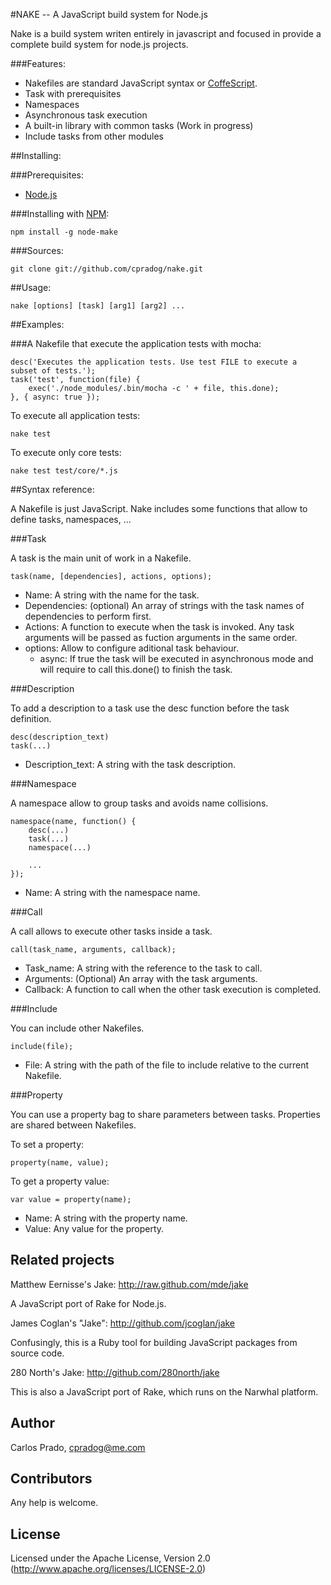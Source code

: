 #NAKE -- A JavaScript build system for Node.js

Nake is a build system writen entirely in javascript and focused in provide a
complete build system for node.js projects.

###Features:

* Nakefiles are standard JavaScript syntax or [CoffeScript](http://coffeescript.org/).
* Task with prerequisites
* Namespaces
* Asynchronous task execution
* A built-in library with common tasks (Work in progress)
* Include tasks from other modules

##Installing:

###Prerequisites:
* [Node.js](http://nodejs.org/)

###Installing with [NPM](http://npmjs.org/):

    npm install -g node-make

###Sources:

    git clone git://github.com/cpradog/nake.git

##Usage:

    nake [options] [task] [arg1] [arg2] ...

##Examples:

###A Nakefile that execute the application tests with mocha:

    desc('Executes the application tests. Use test FILE to execute a subset of tests.');
    task('test', function(file) {
        exec('./node_modules/.bin/mocha -c ' + file, this.done);
    }, { async: true });

To execute all application tests:

    nake test

To execute only core tests:

    nake test test/core/*.js


##Syntax reference:

A Nakefile is just JavaScript. Nake includes some functions that allow to define tasks, namespaces, ...

###Task

A task is the main unit of work in a Nakefile.

    task(name, [dependencies], actions, options);

* Name: A string with the name for the task.
* Dependencies: (optional) An array of strings with the task names of dependencies to perform first.
* Actions: A function to execute when the task is invoked. Any task arguments will be passed as fuction arguments in the same order.
* options: Allow to configure aditional task behaviour.
    + async: If true the task will be executed in asynchronous mode and will require to call this.done() to finish the task.

###Description

To add a description to a task use the desc function before the task definition.

    desc(description_text)
    task(...)

* Description_text: A string with the task description.

###Namespace

A namespace allow to group tasks and avoids name collisions.

    namespace(name, function() {
        desc(...)
        task(...)
        namespace(...)

        ...
    });

* Name: A string with the namespace name.

###Call

A call allows to execute other tasks inside a task.

    call(task_name, arguments, callback);

* Task_name: A string with the reference to the task to call.
* Arguments: (Optional) An array with the task arguments.
* Callback: A function to call when the other task execution is completed.

###Include

You can include other Nakefiles.

    include(file);

* File: A string with the path of the file to include relative to the current Nakefile.

###Property

You can use a property bag to share parameters between tasks.
Properties are shared between Nakefiles.

To set a property:

    property(name, value);

To get a property value:

    var value = property(name);

* Name: A string with the property name.
* Value: Any value for the property.

## Related projects

Matthew Eernisse's Jake: <http://raw.github.com/mde/jake>

A JavaScript port of Rake for Node.js.

James Coglan's "Jake": <http://github.com/jcoglan/jake>

Confusingly, this is a Ruby tool for building JavaScript packages from source code.

280 North's Jake: <http://github.com/280north/jake>

This is also a JavaScript port of Rake, which runs on the Narwhal platform.

## Author

Carlos Prado, cpradog@me.com

## Contributors

Any help is welcome.

## License

Licensed under the Apache License, Version 2.0
(<http://www.apache.org/licenses/LICENSE-2.0>)
